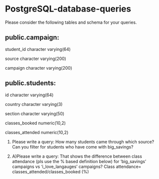 # PostgreSQL-database-queries

Please consider the following tables and schema for your queries.
## public.campaign:


student_id character varying(64)


source character varying(200)


campaign character varying(200)


## public.students:



id character varying(64)


country character varying(3)


section character varying(50)


classes_booked numeric(10,2)


classes_attended numeric(10,2)


1) Please write a query: How many students came through which source? Can you filter
for students who have come with big_savings?

2) A)Please write a query: That shows the difference between class attendance (pls use
the % based definition below) for ‘big_savings’ campaigns vs ‘i_love_langauges’
campaigns?
Class attendance= classes_attended/classes_booked (%)
